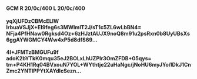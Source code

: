 #### GCM R 20/0c/400 L 20/0c/400
**yqXjUFDzCBMcELlW**<br/>**lrbuaVSJjX+EI9feg6s3MWlmlT2J/sT1c5ZL6wLbBN4=**<br/>**NFja4PfHNaw0Rgksd4Oz+6zHJztAUJX9noQ8m91u2psRxn0b8UyUBsXs6ggAYWGMCY4Ww4xP5d8dfS69...**<br/><br/>
**4I+JFMTzBMGUFu9f**<br/>**adoK2bYTkK0mqu35eJ2BOLxLhUZPIr3OmZFDB+05qys=**<br/>**tm+P4KH1Rq04BVxouN7YOL+WYthtje22uHaNgc/jNoHU6myJYo/lDkJ1CnZmc2YNTIPPYtXAYdIcSezn...**